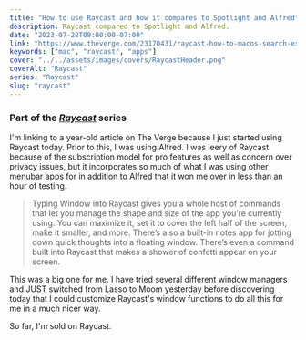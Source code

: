 ```yaml
---
title: "How to use Raycast and how it compares to Spotlight and Alfred"
description: Raycast compared to Spotlight and Alfred.
date: "2023-07-28T09:00:00-07:00"
link: "https://www.theverge.com/23170431/raycast-how-to-macos-search-extensions-alfred-spotlight"
keywords: ["mac", "raycast", "apps"]
cover: "../../assets/images/covers/RaycastHeader.png"
coverAlt: "Raycast"
series: "Raycast"
slug: "raycast"
---
```


### Part of the _[Raycast](/series/raycast/)_ series

I'm linking to a year-old article on The Verge because I just started using Raycast today. Prior to this, I was using Alfred. I was leery of Raycast because of the subscription model for pro features as well as concern over privacy issues, but it incorporates so much of what I was using other menubar apps for in addition to Alfred that it won me over in less than an hour of testing.

> Typing Window into Raycast gives you a whole host of commands that let you manage the shape and size of the app you’re currently using. You can maximize it, set it to cover the left half of the screen, make it smaller, and more. There’s also a built-in notes app for jotting down quick thoughts into a floating window. There’s even a command built into Raycast that makes a shower of confetti appear on your screen.

This was a big one for me. I have tried several different window managers and JUST switched from Lasso to Moom yesterday before discovering today that I could customize Raycast's window functions to do all this for me in a much nicer way.

So far, I'm sold on Raycast.
